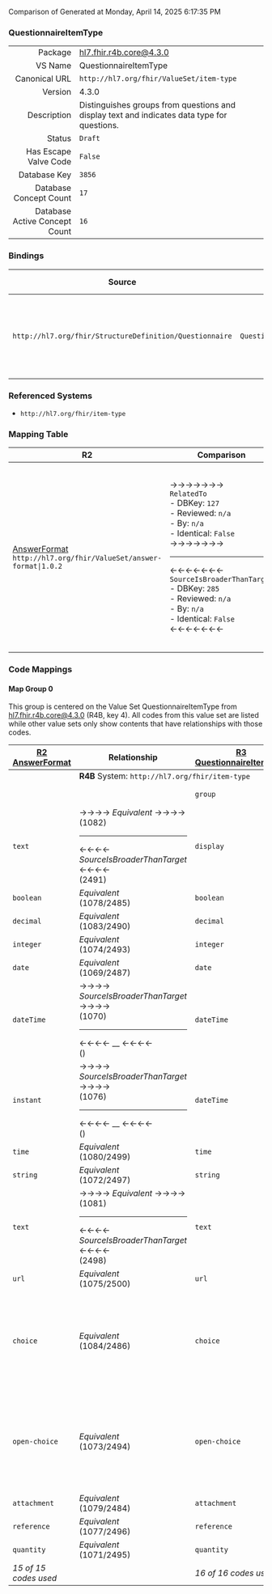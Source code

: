 Comparison of 
Generated at Monday, April 14, 2025 6:17:35 PM

### QuestionnaireItemType

|      |     |
| ---: | --- |
| Package | hl7.fhir.r4b.core@4.3.0 |
| VS Name | QuestionnaireItemType |
| Canonical URL | `http://hl7.org/fhir/ValueSet/item-type` |
| Version | 4.3.0 |
| Description | Distinguishes groups from questions and display text and indicates data type for questions. |
| Status | `Draft` |
| Has Escape Valve Code | `False` |
| Database Key | `3856` |
| Database Concept Count | `17` |
| Database Active Concept Count | `16` |
### Bindings

| Source | Element | Binding | Strength | Element Short |
| ------ | ------- | ------- | -------- | ------------- |
| `http://hl7.org/fhir/StructureDefinition/Questionnaire` | `Questionnaire.item.type` | `http://hl7.org/fhir/ValueSet/item-type\|4.3.0` | `Required` | group \| display \| boolean \| decimal \| integer \| date \| dateTime + |

### Referenced Systems

* `http://hl7.org/fhir/item-type`
### Mapping Table

| R2 | Comparison | R3 | Comparison | R4 | Comparison | R4B | Comparison | R5
| --- | --- | --- | --- | --- | --- | --- | --- | ---
| [AnswerFormat](/docs/R2/ValueSets/AnswerFormat.md)<br/> `http://hl7.org/fhir/ValueSet/answer-format\|1.0.2` | →→→→→→→<br/>`RelatedTo`<br/>- DBKey: `127`<br/>- Reviewed: `n/a`<br/>- By: `n/a`<br/>- Identical: `False`<br/>→→→→→→→<hr/>←←←←←←←<br/>`SourceIsBroaderThanTarget`<br/>- DBKey: `285`<br/>- Reviewed: `n/a`<br/>- By: `n/a`<br/>- Identical: `False`<br/>←←←←←←←| [QuestionnaireItemType](/docs/R3/ValueSets/QuestionnaireItemType.md)<br/> `http://hl7.org/fhir/ValueSet/item-type\|3.0.2` | →→→→→→→<br/>`Equivalent`<br/>- DBKey: `486`<br/>- Reviewed: `n/a`<br/>- By: `n/a`<br/>- Identical: `True`<br/>→→→→→→→<hr/>←←←←←←←<br/>`Equivalent`<br/>- DBKey: `709`<br/>- Reviewed: `n/a`<br/>- By: `n/a`<br/>- Identical: `True`<br/>←←←←←←←| [QuestionnaireItemType](/docs/R4/ValueSets/QuestionnaireItemType.md)<br/> `http://hl7.org/fhir/ValueSet/item-type\|4.0.1` | →→→→→→→<br/>`Equivalent`<br/>- DBKey: `1559`<br/>- Reviewed: `n/a`<br/>- By: `n/a`<br/>- Identical: `False`<br/>→→→→→→→<hr/>←←←←←←←<br/>`Equivalent`<br/>- DBKey: `1560`<br/>- Reviewed: `n/a`<br/>- By: `n/a`<br/>- Identical: `False`<br/>←←←←←←←| [QuestionnaireItemType](/docs/R4B/ValueSets/QuestionnaireItemType.md)<br/> `http://hl7.org/fhir/ValueSet/item-type\|4.3.0` | →→→→→→→<br/>`SourceIsNarrowerThanTarget`<br/>- DBKey: `970`<br/>- Reviewed: `n/a`<br/>- By: `n/a`<br/>- Identical: `False`<br/>→→→→→→→<hr/>←←←←←←←<br/>`SourceIsBroaderThanTarget`<br/>- DBKey: `1231`<br/>- Reviewed: `n/a`<br/>- By: `n/a`<br/>- Identical: `False`<br/>←←←←←←←| [QuestionnaireItemType](/docs/R5/ValueSets/QuestionnaireItemType.md)<br/> `http://hl7.org/fhir/ValueSet/item-type\|5.0.0` 

### Code Mappings


#### Map Group 0

This group is centered on the Value Set QuestionnaireItemType from hl7.fhir.r4b.core@4.3.0 (R4B, key 4).
All codes from this value set are listed while other value sets only show contents that have relationships with those codes.

| [R2 AnswerFormat](/docs/R2/ValueSets/AnswerFormat.md)| Relationship | [R3 QuestionnaireItemType](/docs/R3/ValueSets/QuestionnaireItemType.md)| Relationship | [R4 QuestionnaireItemType](/docs/R4/ValueSets/QuestionnaireItemType.md)| Relationship | R4B QuestionnaireItemType| Relationship | [R5 QuestionnaireItemType](/docs/R5/ValueSets/QuestionnaireItemType.md)
| --- | --- | --- | --- | --- | --- | --- | --- | ---
| <td colspan="8">**R4B** System: `http://hl7.org/fhir/item-type`
| | | `group`| _Equivalent_ <br/>(4549/6859)| `group`| _Equivalent_ <br/>(16326/16327)| **`group`**| _Equivalent_ <br/>(9269/11587)| `group`
| `text`| →→→→ _Equivalent_ →→→→ <br/>(1082)<hr/>←←←← _SourceIsBroaderThanTarget_ ←←←← <br/>(2491) | `display`| _Equivalent_ <br/>(4539/6849)| `display`| _Equivalent_ <br/>(16328/16329)| **`display`**| _Equivalent_ <br/>(9259/11586)| `display`
| `boolean`| _Equivalent_ <br/>(1078/2485)| `boolean`| _Equivalent_ <br/>(4543/6853)| `boolean`| _Equivalent_ <br/>(16330/16331)| **`boolean`**| _Equivalent_ <br/>(9263/11580)| `boolean`
| `decimal`| _Equivalent_ <br/>(1083/2490)| `decimal`| _Equivalent_ <br/>(4547/6857)| `decimal`| _Equivalent_ <br/>(16332/16333)| **`decimal`**| _Equivalent_ <br/>(9267/11585)| `decimal`
| `integer`| _Equivalent_ <br/>(1074/2493)| `integer`| _Equivalent_ <br/>(4540/6850)| `integer`| _Equivalent_ <br/>(16334/16335)| **`integer`**| _Equivalent_ <br/>(9260/11588)| `integer`
| `date`| _Equivalent_ <br/>(1069/2487)| `date`| _Equivalent_ <br/>(4534/6844)| `date`| _Equivalent_ <br/>(16336/16337)| **`date`**| _Equivalent_ <br/>(9254/11583)| `date`
| `dateTime`| →→→→ _SourceIsBroaderThanTarget_ →→→→ <br/>(1070)<hr/>←←←← __ ←←←← <br/>() | `dateTime`| _Equivalent_ <br/>(4535/6845)| `dateTime`| _Equivalent_ <br/>(16338/16339)| **`dateTime`**| _Equivalent_ <br/>(9255/11584)| `dateTime`
| `instant`| →→→→ _SourceIsBroaderThanTarget_ →→→→ <br/>(1076)<hr/>←←←← __ ←←←← <br/>() | `dateTime`| _Equivalent_ <br/>(4535/6845)| `dateTime`| _Equivalent_ <br/>(16338/16339)| **`dateTime`**| _Equivalent_ <br/>(9255/11584)| `dateTime`
| `time`| _Equivalent_ <br/>(1080/2499)| `time`| _Equivalent_ <br/>(4545/6855)| `time`| _Equivalent_ <br/>(16340/16341)| **`time`**| _Equivalent_ <br/>(9265/11593)| `time`
| `string`| _Equivalent_ <br/>(1072/2497)| `string`| _Equivalent_ <br/>(4537/6847)| `string`| _Equivalent_ <br/>(16342/16343)| **`string`**| _Equivalent_ <br/>(9257/11591)| `string`
| `text`| →→→→ _Equivalent_ →→→→ <br/>(1081)<hr/>←←←← _SourceIsBroaderThanTarget_ ←←←← <br/>(2498) | `text`| _Equivalent_ <br/>(4546/6856)| `text`| _Equivalent_ <br/>(16344/16345)| **`text`**| _Equivalent_ <br/>(9266/11592)| `text`
| `url`| _Equivalent_ <br/>(1075/2500)| `url`| _Equivalent_ <br/>(4541/6851)| `url`| _Equivalent_ <br/>(16346/16347)| **`url`**| _Equivalent_ <br/>(9261/11594)| `url`
| `choice`| _Equivalent_ <br/>(1084/2486)| `choice`| _Equivalent_ <br/>(4548/6858)| `choice`| _Equivalent_ <br/>(16348/16349)| **`choice`**| →→→→ _SourceIsNarrowerThanTarget_ →→→→ <br/>(9268)<hr/>←←←← _SourceIsBroaderThanTarget_ ←←←← <br/>(11581) | `coding`
| `open-choice`| _Equivalent_ <br/>(1073/2494)| `open-choice`| _Equivalent_ <br/>(4538/6848)| `open-choice`| _Equivalent_ <br/>(16350/16351)| **`open-choice`**| →→→→ _SourceIsNarrowerThanTarget_ →→→→ <br/>(9258)<hr/>←←←← _SourceIsBroaderThanTarget_ ←←←← <br/>(11582) | `coding`
| `attachment`| _Equivalent_ <br/>(1079/2484)| `attachment`| _Equivalent_ <br/>(4544/6854)| `attachment`| _Equivalent_ <br/>(16352/16353)| **`attachment`**| _Equivalent_ <br/>(9264/11579)| `attachment`
| `reference`| _Equivalent_ <br/>(1077/2496)| `reference`| _Equivalent_ <br/>(4542/6852)| `reference`| _Equivalent_ <br/>(16354/16355)| **`reference`**| _Equivalent_ <br/>(9262/11590)| `reference`
| `quantity`| _Equivalent_ <br/>(1071/2495)| `quantity`| _Equivalent_ <br/>(4536/6846)| `quantity`| _Equivalent_ <br/>(16356/16357)| **`quantity`**| _Equivalent_ <br/>(9256/11589)| `quantity`
| *15 of 15 codes used* | | *16 of 16 codes used* | | *16 of 16 codes used* | | *16 of 17 codes used* <br/>remaining codes:<br/>| | *15 of 16 codes used* <br/>remaining codes:<br/>


